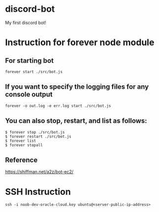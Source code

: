 # discord-bot

My first discord bot!

# Instruction for forever node module

## For starting bot

```
forever start ./src/bot.js
```

## If you want to specify the logging files for any console output

```
forever -o out.log -e err.log start ./src/bot.js
```

## You can also stop, restart, and list as follows:

```
$ forever stop ./src/bot.js
$ forever restart ./src/bot.js
$ forever list
$ forever stopall
```

## Reference

https://shiffman.net/a2z/bot-ec2/

# SSH Instruction

`ssh -i noob-dev-oracle-cloud.key ubuntu@<server-public-ip-address>`
